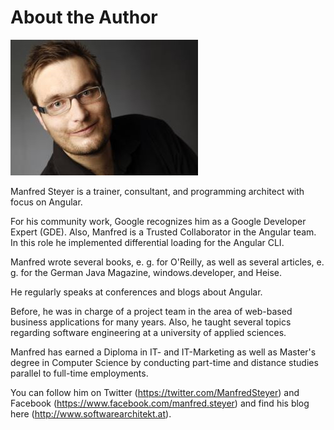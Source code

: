 # About the Author

![Manfred Steyer](images/steyer.png)

Manfred Steyer is a trainer, consultant, and programming architect with focus on Angular. 

For his community work, Google recognizes him as a Google Developer Expert (GDE). Also, Manfred is a Trusted Collaborator in the Angular team. In this role he implemented differential loading for the Angular CLI. 

Manfred wrote several books, e. g. for O'Reilly, as well as several articles, e. g. for the German Java Magazine, windows.developer, and Heise.

He regularly speaks at conferences and blogs about Angular.

Before, he was in charge of a project team in the area of web-based business applications for many years. Also, he taught several topics regarding software engineering at a university of applied sciences.

Manfred has earned a Diploma in IT- and IT-Marketing as well as Master's degree in Computer Science by conducting part-time and distance studies parallel to full-time employments.

You can follow him on Twitter (https://twitter.com/ManfredSteyer) and Facebook (https://www.facebook.com/manfred.steyer) and find his blog here (http://www.softwarearchitekt.at).